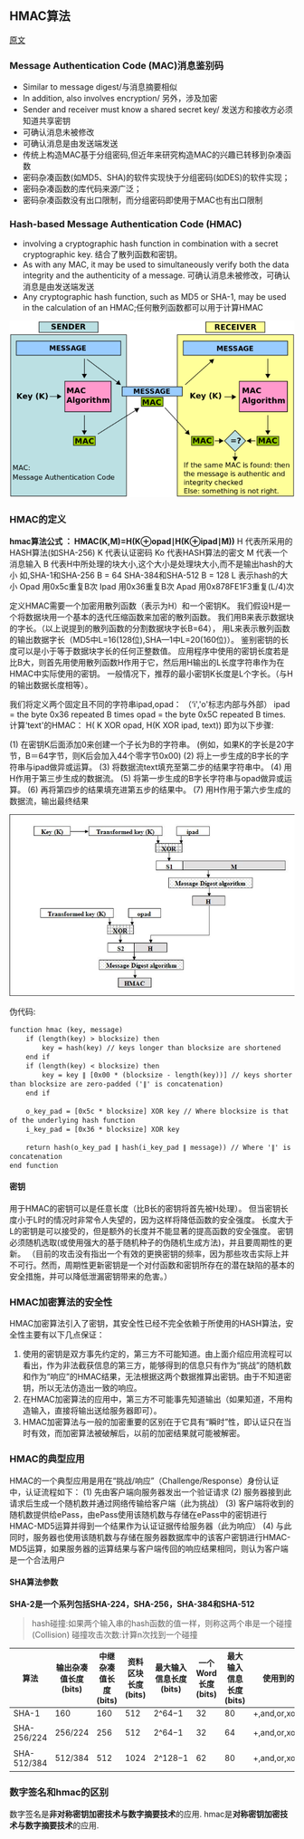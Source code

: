 ## HMAC算法

[原文](http://blog.csdn.net/fw0124/article/details/8473858)

### Message Authentication Code (MAC)消息鉴别码

- Similar to message digest/与消息摘要相似
- In addition, also involves encryption/ 另外，涉及加密
- Sender and receiver must know a shared secret key/ 发送方和接收方必须知道共享密钥
- 可确认消息未被修改
- 可确认消息是由发送端发送
- 传统上构造MAC基于分组密码,但近年来研究构造MAC的兴趣已转移到杂凑函数
 - 密码杂凑函数(如MD5、SHA)的软件实现快于分组密码(如DES)的软件实现；
 - 密码杂凑函数的库代码来源广泛；
 - 密码杂凑函数没有出口限制，而分组密码即使用于MAC也有出口限制

### Hash-based Message Authentication Code (HMAC)

- involving a cryptographic hash function in combination with a secret cryptographic key. 结合了散列函数和密钥。
- As with any MAC, it may be used to simultaneously verify both the data integrity and the authenticity of a message. 可确认消息未被修改，可确认消息是由发送端发送
- Any cryptographic hash function, such as MD5 or SHA-1, may be used in the calculation of an HMAC;任何散列函数都可以用于计算HMAC

![](img/2015_07_08_hmac_1.png)

### HMAC的定义

**hmac算法公式 ： HMAC(K,M)=H(K⊕opad∣H(K⊕ipad∣M))**
H 代表所采用的HASH算法(如SHA-256)
K 代表认证密码
Ko 代表HASH算法的密文
M 代表一个消息输入
B 代表H中所处理的块大小,这个大小是处理块大小,而不是输出hash的大小
如,SHA-1和SHA-256 B = 64
SHA-384和SHA-512 B = 128
L 表示hash的大小
Opad 用0x5c重复B次
Ipad 用0x36重复B次
Apad 用0x878FE1F3重复(L/4)次

定义HMAC需要一个加密用散列函数（表示为H）和一个密钥K。
我们假设H是一个将数据块用一个基本的迭代压缩函数来加密的散列函数。
我们用B来表示数据块的字长。（以上说提到的散列函数的分割数据块字长B=64），
用L来表示散列函数的输出数据字长（MD5中L=16(128位),SHA—1中L=20(160位)）。
鉴别密钥的长度可以是小于等于数据块字长的任何正整数值。
应用程序中使用的密钥长度若是比B大，则首先用使用散列函数H作用于它，然后用H输出的L长度字符串作为在HMAC中实际使用的密钥。
一般情况下，推荐的最小密钥K长度是L个字长。（与H的输出数据长度相等）。

我们将定义两个固定且不同的字符串ipad,opad：
（‘i','o'标志内部与外部）
ipad = the byte 0x36 repeated B times
opad = the byte 0x5C repeated B times.
计算‘text'的HMAC：
H( K XOR opad, H(K XOR ipad, text))
即为以下步骤:

(1) 在密钥K后面添加0来创建一个子长为B的字符串。
(例如，如果K的字长是20字节，B＝64字节，则K后会加入44个零字节0x00)
(2) 将上一步生成的B字长的字符串与ipad做异或运算。
(3) 将数据流text填充至第二步的结果字符串中。
(4) 用H作用于第三步生成的数据流。
(5) 将第一步生成的B字长字符串与opad做异或运算。
(6) 再将第四步的结果填充进第五步的结果中。
(7) 用H作用于第六步生成的数据流，输出最终结果

![](img/2015_07_08_hmac_2.jpg)

伪代码:
```
function hmac (key, message)
    if (length(key) > blocksize) then
        key = hash(key) // keys longer than blocksize are shortened
    end if
    if (length(key) < blocksize) then
        key = key ∥ [0x00 * (blocksize - length(key))] // keys shorter than blocksize are zero-padded ('∥' is concatenation)
    end if

    o_key_pad = [0x5c * blocksize] XOR key // Where blocksize is that of the underlying hash function
    i_key_pad = [0x36 * blocksize] XOR key

    return hash(o_key_pad ∥ hash(i_key_pad ∥ message)) // Where '∥' is concatenation
end function
```
#### 密钥
用于HMAC的密钥可以是任意长度（比B长的密钥将首先被H处理）。
但当密钥长度小于L时的情况时非常令人失望的，因为这样将降低函数的安全强度。
长度大于L的密钥是可以接受的，但是额外的长度并不能显著的提高函数的安全强度。
密钥必须随机选取(或使用强大的基于随机种子的伪随机生成方法)，并且要周期性的更新。
（目前的攻击没有指出一个有效的更换密钥的频率，因为那些攻击实际上并不可行。然而，周期性更新密钥是一个对付函数和密钥所存在的潜在缺陷的基本的安全措施，并可以降低泄漏密钥带来的危害。）

### HMAC加密算法的安全性

HMAC加密算法引入了密钥，其安全性已经不完全依赖于所使用的HASH算法，安全性主要有以下几点保证：

1. 使用的密钥是双方事先约定的，第三方不可能知道。由上面介绍应用流程可以看出，作为非法截获信息的第三方，能够得到的信息只有作为“挑战”的随机数和作为“响应”的HMAC结果，无法根据这两个数据推算出密钥。由于不知道密钥，所以无法仿造出一致的响应。
1. 在HMAC加密算法的应用中，第三方不可能事先知道输出（如果知道，不用构造输入，直接将输出送给服务器即可）。
1. HMAC加密算法与一般的加密重要的区别在于它具有“瞬时”性，即认证只在当时有效，而加密算法被破解后，以前的加密结果就可能被解密。

### HMAC的典型应用
HMAC的一个典型应用是用在“挑战/响应”（Challenge/Response）身份认证中，认证流程如下：
(1) 先由客户端向服务器发出一个验证请求
(2) 服务器接到此请求后生成一个随机数并通过网络传输给客户端（此为挑战）
(3) 客户端将收到的随机数提供给ePass，由ePass使用该随机数与存储在ePass中的密钥进行HMAC-MD5运算并得到一个结果作为认证证据传给服务器（此为响应）
(4) 与此同时，服务器也使用该随机数与存储在服务器数据库中的该客户密钥进行HMAC-MD5运算，如果服务器的运算结果与客户端传回的响应结果相同，则认为客户端是一个合法用户

#### SHA算法参数
**SHA-2是一个系列包括SHA-224，SHA-256，SHA-384和SHA-512**

>hash碰撞:如果两个输入串的hash函数的值一样，则称这两个串是一个碰撞(Collision)
>碰撞攻击次数:计算n次找到一个碰撞

|算法|输出杂凑值长度(bits)|中继杂凑值长度(bits)|资料区块长度(bits)|最大输入信息长度(bits)|一个Word长度(bits)|最大输入信息长度(bits)|使用到的运算子|碰撞攻击次数|
|-----------|-------|-----|-----|--------|------|------|---------------------|--------|
|SHA-1      |160    |160  | 512 | 2^64−1 |  32  | 80   |+,and,or,xor,rotl    |  2^63  |
|SHA-256/224|256/224|256  | 512 | 2^64−1 |  32  | 64   |+,and,or,xor,shr,rotr|尚未出現 |
|SHA-512/384|512/384|512  | 1024| 2^128−1|  62  | 80   |+,and,or,xor,shr,rotr|尚未出現 |

### 数字签名和hmac的区别

数字签名是**非对称密钥加密技术与数字摘要技术**的应用.
hmac是**对称密钥加密技术与数字摘要技术**的应用.